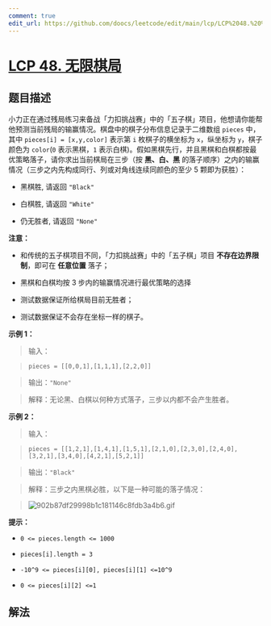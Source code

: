 ```yaml
---
comment: true
edit_url: https://github.com/doocs/leetcode/edit/main/lcp/LCP%2048.%20%E6%97%A0%E9%99%90%E6%A3%8B%E5%B1%80/README.md
---
```


# [LCP 48. 无限棋局](https://leetcode.cn/problems/fsa7oZ)

## 题目描述

<!-- 这里写题目描述 -->

小力正在通过残局练习来备战「力扣挑战赛」中的「五子棋」项目，他想请你能帮他预测当前残局的输赢情况。棋盘中的棋子分布信息记录于二维数组 `pieces` 中，其中 `pieces[i] = [x,y,color]` 表示第 `i` 枚棋子的横坐标为 `x`，纵坐标为 `y`，棋子颜色为 `color`(`0` 表示黑棋，`1` 表示白棋)。假如黑棋先行，并且黑棋和白棋都按最优策略落子，请你求出当前棋局在三步（按 **黑、白、黑** 的落子顺序）之内的输赢情况（三步之内先构成同行、列或对角线连续同颜色的至少 5 颗即为获胜）：

-   黑棋胜, 请返回 `"Black"`

-   白棋胜, 请返回 `"White"`

-   仍无胜者, 请返回 `"None"`

**注意：**

-   和传统的五子棋项目不同，「力扣挑战赛」中的「五子棋」项目 **不存在边界限制**，即可在 **任意位置** 落子；

-   黑棋和白棋均按 3 步内的输赢情况进行最优策略的选择

-   测试数据保证所给棋局目前无胜者；

-   测试数据保证不会存在坐标一样的棋子。

**示例 1：**

> 输入：

> `pieces = [[0,0,1],[1,1,1],[2,2,0]]`

>

> 输出：`"None"`

>

> 解释：无论黑、白棋以何种方式落子，三步以内都不会产生胜者。

**示例 2：**

> 输入：

> `pieces = [[1,2,1],[1,4,1],[1,5,1],[2,1,0],[2,3,0],[2,4,0],[3,2,1],[3,4,0],[4,2,1],[5,2,1]]`

>

> 输出：`"Black"`

>

> 解释：三步之内黑棋必胜，以下是一种可能的落子情况：

> ![902b87df29998b1c181146c8fdb3a4b6.gif](https://fastly.jsdelivr.net/gh/doocs/leetcode@main/lcp/LCP%2048.%20%E6%97%A0%E9%99%90%E6%A3%8B%E5%B1%80/images/1629800639-KabOfY-902b87df29998b1c181146c8fdb3a4b6.gif)

**提示：**

-   `0 <= pieces.length <= 1000`

-   `pieces[i].length = 3`

-   `-10^9 <= pieces[i][0], pieces[i][1] <=10^9`

-   `0 <= pieces[i][2] <=1`

## 解法

<!-- end -->
